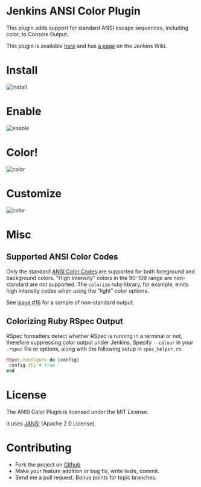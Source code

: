 Jenkins ANSI Color Plugin
=========================

This plugin adds support for standard ANSI escape sequences, including color, to Console Output.

This plugin is available [here](http://maven.jenkins-ci.org:8081/content/repositories/releases/org/jvnet/hudson/plugins/ansicolor/) 
and has [a page](https://wiki.jenkins-ci.org/display/JENKINS/AnsiColor+Plugin) on the Jenkins Wiki.

Install
=======

![install](https://github.com/dblock/jenkins-ansicolor-plugin/raw/master/images/ansicolor-install.png "Install AnsiColor")

Enable
======

![enable](https://github.com/dblock/jenkins-ansicolor-plugin/raw/master/images/ansicolor-enable.png "Enable AnsiColor")

Color!
======

![color](https://github.com/dblock/jenkins-ansicolor-plugin/raw/master/images/ansicolor.png "Color with AnsiColor")

Customize
======

![color](https://github.com/dblock/jenkins-ansicolor-plugin/raw/master/images/ansicolor-config.png "Customize colors used by AnsiColor")

Misc
====

Supported ANSI Color Codes
--------------------------
Only the standard [ANSI Color Codes](https://en.wikipedia.org/wiki/ANSI_colors) are supported for both foreground 
and background colors. "High Intensity" colors in the 90-109 range are non-standard are not supported. The `colorize`
ruby library, for example, emits high intensity codes when using the "light" color options. 

See [issue #16](https://github.com/dblock/jenkins-ansicolor-plugin/issues/16) for a sample of non-standard output. 

Colorizing Ruby RSpec Output
----------------------------

RSpec formatters detect whether RSpec is running in a terminal or not, therefore suppressing color output under Jenkins. Specify `--colour` in your `.rspec` file or options, along with the following setup in `spec_helper.rb`.

``` ruby
RSpec.configure do |config|
 config.tty = true
end
```

License
=======

The ANSI Color Plugin is licensed under the MIT License.

It uses [JANSI](https://github.com/fusesource/jansi/) (Apache 2.0 License).

Contributing
============

* Fork the project on [Github](https://github.com/dblock/jenkins-ansicolor-plugin)
* Make your feature addition or bug fix, write tests, commit.
* Send me a pull request. Bonus points for topic branches.

